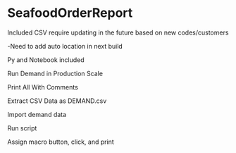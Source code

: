 # SeafoodOrderReport
Included CSV require updating in the future based on new codes/customers
  
  -Need to add auto location in next build

Py and Notebook included

Run Demand in Production Scale

Print All With Comments

Extract CSV Data as DEMAND.csv

Import demand data

Run script

Assign macro button, click, and print

